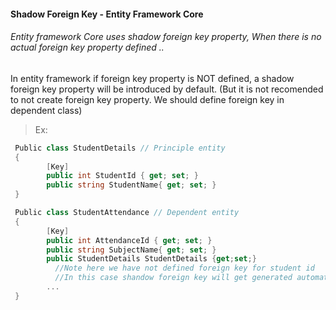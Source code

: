 #### Shadow Foreign Key - Entity Framework Core
###### Entity framework Core uses shadow foreign key property, When there is no actual foreign key property defined ..

   In entity framework if foreign key property is NOT defined, a shadow foreign key property will be introduced by default.
   (But it is not recomended to not create foreign key property. We should define foreign key in dependent class)

  > Ex:
```csharp
 Public class StudentDetails // Principle entity
 {
        [Key]
        public int StudentId { get; set; }
        public string StudentName{ get; set; }
 }

 Public class StudentAttendance // Dependent entity
 {
        [Key]
        public int AttendanceId { get; set; }
        public string SubjectName{ get; set; }
        public StudentDetails StudentDetails {get;set;}
          //Note here we have not defined foreign key for student id
          //In this case shandow foreign key will get generated automatically
        ...
 }
```

[//]: # (Tags: SQLite, EF Core, Shadow Foreign Key)
[//]: # (Type: Asp.net Core - EntityFrameworkCore)
[//]: # (Rating: 2)
[//]: # (ReadyState:Publish)
